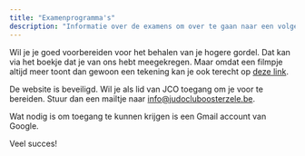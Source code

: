 ```yaml
---
title: "Examenprogramma's"
description: "Informatie over de examens om over te gaan naar een volgende gordel"
---
```


<!-- TODO: website graadverhoging -->

Wil je je goed voorbereiden voor het behalen van je hogere gordel. Dat kan via het boekje dat je van ons hebt meegekregen. Maar omdat een filmpje altijd meer toont dan gewoon een tekening kan je ook terecht op [deze link](https://sites.google.com/view/jcograadverhogingen/home).

De website is beveiligd. Wil je als lid van JCO toegang om je voor te bereiden. Stuur dan een mailtje naar info@judocluboosterzele.be.

Wat nodig is om toegang te kunnen krijgen is een Gmail account van Google.

Veel succes!

